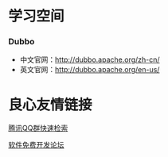 # 学习空间

### Dubbo

- 中文官网：http://dubbo.apache.org/zh-cn/
- 英文官网：http://dubbo.apache.org/en-us/

 # 良心友情链接

[腾讯QQ群快速检索](http://u.720life.cn/s/8cf73f7c)

[软件免费开发论坛](http://u.720life.cn/s/bbb01dc0)